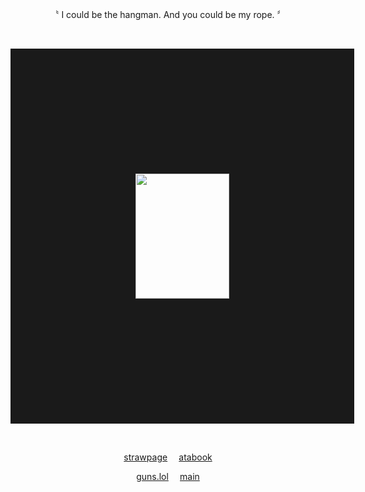 <p align="center">
〝 I could be the hangman. And you could be my rope. 〞
  <p dir="auto"></p>
  <br>
<p dir="auto"></p>
<p align="center">
<img src="https://files.catbox.moe/h2z1zh.png" width="150" height="200" border="200"/>
</p>
<p dir="auto"></p>
<p align="center" dir="auto">
  <br>
<p align="center"><a href="https://hungry-bug.straw.page/" rel="nofollow">strawpage</a>
  ⠀ 
<a href="https://crossofloss.atabook.org/" rel="nofollow">atabook</a>
<p align="center">
<a href="https://guns.lol/check_success/" rel="nofollow">guns.lol</a>
  ⠀ 
<a href="https://github.com/gothopera/" rel="nofollow">main</a>
<p dir="auto"></p>
